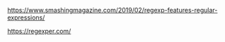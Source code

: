 
https://www.smashingmagazine.com/2019/02/regexp-features-regular-expressions/

https://regexper.com/

